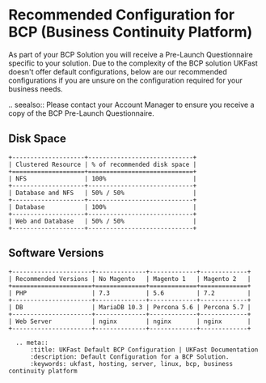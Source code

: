 # Recommended Configuration for BCP (Business Continuity Platform)

As part of your BCP Solution you will receive a Pre-Launch Questionnaire specific to your solution. Due to the complexity of the BCP solution UKFast doesn't offer default configurations, below are our recommended configurations if you are unsure on the configuration required for your business needs. 

.. seealso::
   Please contact your Account Manager to ensure you receive a copy of the BCP Pre-Launch Questionnaire. 

## Disk Space

```eval_rst
+--------------------+-----------------------------+
| Clustered Resource | % of recommended disk space |
+====================+=============================+
| NFS                | 100%                        |
+--------------------+-----------------------------+
| Database and NFS   | 50% / 50%                   |
+--------------------+-----------------------------+
| Database           | 100%                        |
+--------------------+-----------------------------+
| Web and Database   | 50% / 50%                   |
+--------------------+-----------------------------+
```

## Software Versions

```eval_rst
+----------------------+--------------+-------------+-------------+
| Recommended Versions | No Magento   | Magento 1   | Magento 2   |
+======================+==============+=============+=============+
| PHP                  | 7.3          | 5.6         | 7.2         |
+----------------------+--------------+-------------+-------------+
| DB                   | MariaDB 10.3 | Percona 5.6 | Percona 5.7 |
+----------------------+--------------+-------------+-------------+
| Web Server           | nginx        | nginx       | nginx       |
+----------------------+--------------+-------------+-------------+
```
```eval_rst
  .. meta::
      :title: UKFast Default BCP Configuration | UKFast Documentation
      :description: Default Configuration for a BCP Solution.
      :keywords: ukfast, hosting, server, linux, bcp, business continuity platform
